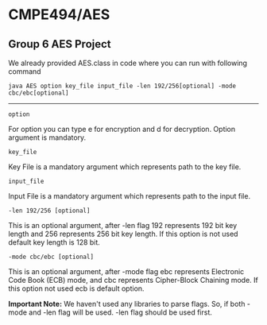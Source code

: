 # CMPE494/AES
## Group 6 AES Project

We already provided AES.class in code where you can run with following command 

    java AES option key_file input_file -len 192/256[optional] -mode cbc/ebc[optional]

  
 ---
 

    option
  For option you can type e for encryption and d for decryption. Option argument is mandatory.

	key_file
Key File is a mandatory argument which represents path to the key file.

	input_file
	
Input File is a mandatory argument which represents path to the input file.

	-len 192/256 [optional]
This is an optional argument, after -len flag 192 represents 192 bit key length and 256 represents 256 bit key length. If this option is not used default key length is 128 bit.

	-mode cbc/ebc [optional]
This is an optional argument, after -mode flag ebc represents Electronic Code Book (ECB) mode, and  cbc represents Cipher-Block Chaining mode.  If this option not used ecb is default option.


**Important Note:** We haven't used any libraries to parse flags. So, if both    -mode and -len flag will be used. -len flag should be used first.
